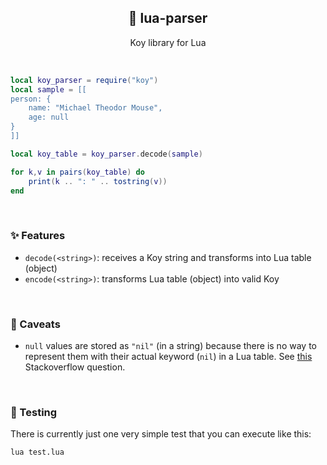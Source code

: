 <p align="center">
  <h2 align="center">🌙 lua-parser</h2>
</p>

<p align="center">
	Koy library for Lua
</p>

&nbsp;

```lua
local koy_parser = require("koy")
local sample = [[
person: {
	name: "Michael Theodor Mouse",
	age: null
}
]]

local koy_table = koy_parser.decode(sample)

for k,v in pairs(koy_table) do
	print(k .. ": " .. tostring(v))
end
```

&nbsp;

### ✨ Features

+ `decode(<string>)`: receives a Koy string and transforms into Lua table (object)
+ `encode(<string>)`: transforms Lua table (object) into valid Koy

&nbsp;

### 🍣 Caveats

+ `null` values are stored as `"nil"` (in a string) because there is no way to represent them with their actual keyword (`nil`) in a Lua table. See [this](https://stackoverflow.com/questions/40441508/how-to-represent-nil-in-a-table) Stackoverflow question.

&nbsp;

### 🔧 Testing

There is currently just one very simple test that you can execute like this:

```bash
lua test.lua
```
